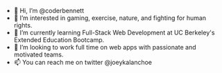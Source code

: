 - 👋 Hi, I’m @coderbennett
- 👀 I’m interested in gaming, exercise, nature, and fighting for human rights.
- 🌱 I’m currently learning Full-Stack Web Development at UC Berkeley's Extended Education Bootcamp.
- 💞️ I’m looking to work full time on web apps with passionate and motivated teams.
- 📫 You can reach me on twitter @joeykalanchoe

<!---
joeymonterey/joeymonterey is a ✨ special ✨ repository because its `README.md` (this file) appears on your GitHub profile.
You can click the Preview link to take a look at your changes.
--->
